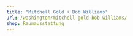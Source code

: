 ```yaml
---
title: "Mitchell Gold + Bob Williams"
url: /washington/mitchell-gold-bob-williams/
shop: Raumausstattung
---
```

